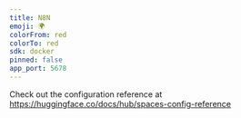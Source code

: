 ```yaml
---
title: N8N
emoji: 🌍
colorFrom: red
colorTo: red
sdk: docker
pinned: false
app_port: 5678
---
```

Check out the configuration reference at https://huggingface.co/docs/hub/spaces-config-reference